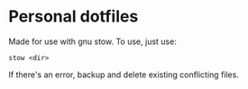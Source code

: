 # Personal dotfiles
Made for use with gnu stow. To use, just use:

`stow <dir>`

If there's an error, backup and delete existing conflicting files.
